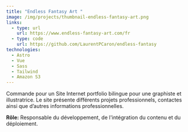 ```yaml
---
title: "Endless Fantasy Art "
image: /img/projects/thumbnail-endless-fantasy-art.png
links:
  - type: url
    url: https://www.endless-fantasy-art.com/fr
  - type: code
    url: https://github.com/LaurentPCaron/endless-fantasy
technologies:
  - Astro
  - Vue
  - Sass
  - Tailwind
  - Amazon S3
---
```

Commande pour un Site Internet portfolio bilingue pour une graphiste et illustratrice. Le site présente différents projets professionnels, contactes ainsi que d’autres informations professionnelles. 

**Rôle:** Responsable du développement, de l'intégration du contenu et du déploiement.
